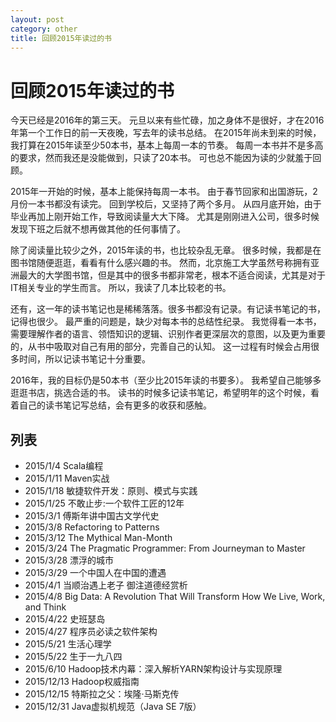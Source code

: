 ```yaml
---
layout: post
category: other
title: 回顾2015年读过的书
---
```


# 回顾2015年读过的书
今天已经是2016年的第三天。
元旦以来有些忙碌，加之身体不是很好，才在2016年第一个工作日的前一天夜晚，写去年的读书总结。
在2015年尚未到来的时候，我打算在2015年读至少50本书，基本上每周一本的节奏。
每周一本书并不是多高的要求，然而我还是没能做到，只读了20本书。
可也总不能因为读的少就羞于回顾。

2015年一开始的时候，基本上能保持每周一本书。
由于春节回家和出国游玩，2月份一本书都没有读完。
回到学校后，又坚持了两个多月。
从四月底开始，由于毕业再加上刚开始工作，导致阅读量大大下降。
尤其是刚刚进入公司，很多时候发现下班之后就不想再做其他的任何事情了。

除了阅读量比较少之外，2015年读的书，也比较杂乱无章。
很多时候，我都是在图书馆随便逛逛，看看有什么感兴趣的书。
然而，北京施工大学虽然号称拥有亚洲最大的大学图书馆，但是其中的很多书都非常老，根本不适合阅读，尤其是对于IT相关专业的学生而言。
所以，我读了几本比较老的书。

还有，这一年的读书笔记也是稀稀落落。很多书都没有记录。有记读书笔记的书，记得也很少。
最严重的问题是，缺少对每本书的总结性纪录。
我觉得看一本书，需要理解作者的语言、领悟知识的逻辑、识别作者更深层次的意图，以及更为重要的，从书中吸取对自己有用的部分，完善自己的认知。
这一过程有时候会占用很多时间，所以记读书笔记十分重要。

2016年，我的目标仍是50本书（至少比2015年读的书要多）。
我希望自己能够多逛逛书店，挑选合适的书。
读书的时候多记读书笔记，希望明年的这个时候，看着自己的读书笔记写总结，会有更多的收获和感触。

## 列表
- 2015/1/4  Scala编程
- 2015/1/11  Maven实战
- 2015/1/18  敏捷软件开发：原则、模式与实践
- 2015/1/25  不敢止步:一个软件工匠的12年
- 2015/3/1  傅斯年讲中国古文学代史
- 2015/3/8  Refactoring to Patterns
- 2015/3/12  The Mythical Man-Month
- 2015/3/24  The Pragmatic Programmer: From Journeyman to Master
- 2015/3/28  漂浮的城市
- 2015/3/29  一个中国人在中国的遭遇
- 2015/4/1  当顺治遇上老子 御注道德经赏析
- 2015/4/8  Big Data: A Revolution That Will Transform How We Live, Work, and Think
- 2015/4/22  史班瑟岛
- 2015/4/27  程序员必读之软件架构
- 2015/5/21  生活心理学
- 2015/5/22  生于一九八四
- 2015/6/10  Hadoop技术内幕：深入解析YARN架构设计与实现原理
- 2015/12/13  Hadoop权威指南
- 2015/12/15  特斯拉之父：埃隆·马斯克传
- 2015/12/31  Java虚拟机规范（Java SE 7版）
